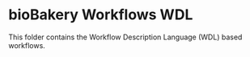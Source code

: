 # bioBakery Workflows WDL #

This folder contains the Workflow Description Language (WDL) based workflows.

